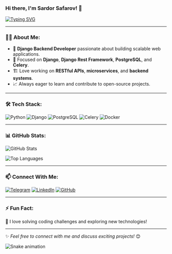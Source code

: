 ### Hi there, I'm Sardor Safarov! 👋

[![Typing SVG](https://readme-typing-svg.herokuapp.com?font=Fira+Code&pause=1000&color=F75C7E&width=435&lines=I'm+a+Python+Developer;I+love+Backend+Development;Always+learning+new+things)](https://git.io/typing-svg)

---

### 👨‍💻 About Me:
- 🚀 **Django Backend Developer** passionate about building scalable web applications.
- 🎯 Focused on **Django**, **Django Rest Framework**, **PostgreSQL**, and **Celery**.
- 🏗️ Love working on **RESTful APIs**, **microservices**, and **backend systems**.
- 📈 Always eager to learn and contribute to open-source projects.

---

### 🛠️ Tech Stack:

![Python](https://img.shields.io/badge/-Python-3776AB?style=flat-square&logo=python&logoColor=white) 
![Django](https://img.shields.io/badge/-Django-092E20?style=flat-square&logo=django&logoColor=white) 
![PostgreSQL](https://img.shields.io/badge/-PostgreSQL-336791?style=flat-square&logo=postgresql&logoColor=white) 
![Celery](https://img.shields.io/badge/-Celery-37814A?style=flat-square&logo=celery&logoColor=white) 
![Docker](https://img.shields.io/badge/-Docker-2496ED?style=flat-square&logo=docker&logoColor=white)

---

### 📊 GitHub Stats:

![GitHub Stats](https://github-readme-stats.vercel.app/api?username=SafarovSardorDev&show_icons=true&theme=radical)

![Top Languages](https://github-readme-stats.vercel.app/api/top-langs/?username=SafarovSardorDev&layout=compact&theme=radical)

---

### 📫 Connect With Me:

[![Telegram](https://img.shields.io/badge/Telegram-2CA5E0?style=for-the-badge&logo=telegram&logoColor=white)](https://t.me/iamsardordev)
[![LinkedIn](https://img.shields.io/badge/LinkedIn-0077B5?style=for-the-badge&logo=linkedin&logoColor=white)](https://www.linkedin.com/in/sardor-safarov-b372b226a/)
[![GitHub](https://img.shields.io/badge/GitHub-181717?style=for-the-badge&logo=github&logoColor=white)](https://github.com/SafarovSardorDev)

---

### ⚡ Fun Fact:
🔹 I love solving coding challenges and exploring new technologies!

---

✨ *Feel free to connect with me and discuss exciting projects!* 😊

![Snake animation](https://github.com/SafarovSardorDev/SafarovSardorDev/blob/output/github-contribution-grid-snake.svg)

